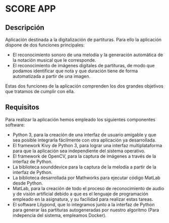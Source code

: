 # SCORE APP
## Descripción
Aplicación destinada a la digitalización de partituras. Para ello la aplicación dispone de dos funciones principales:

- El reconocimiento sonoro de una melodía y la generación automática de la notación musical que le corresponde.
- El reconocimiento de imágenes digitales de partituras, de modo que podamos identificar que nota y que duración tiene de forma automatizada a partir de una imagen.

Estas dos funciones de la aplicación comprenden los dos grandes objetivos que tratamos de cumplir con ella.

## Requisitos
Para realizar la aplicación hemos empleado los siguientes componentes software:
- Python 3, para la creación de una interfaz de usuario amigable y que sea posible integrarla fácilmente con otra aplicación ya desarrollada.
- El framework Kivy de Python 3, para lograr una interfaz multiplataforma para que la aplicación sea independiente del sistema operativo.
- El framework de OpenCV, para la captura de imágenes a través de la interfaz de Python.
- La biblioteca sounddevice para la captura de la melodía a partir de la interfaz de Python.
- La biblioteca desarrollada por Mathworks para ejecutar código MatLab desde Python.
- MatLab, para la creación de todo el proceso de reconocimiento de audio y de visión artificial debido a que es el lenguaje de programación empleado en la asignatura, y su facilidad para realizar estas tareas.
- El software Lilypond, que lo integramos junto a la interfaz de Python para generar las partituras autogeneradas por nuestro algoritmo (Para indepencia del sistema, empleamos Docker).
